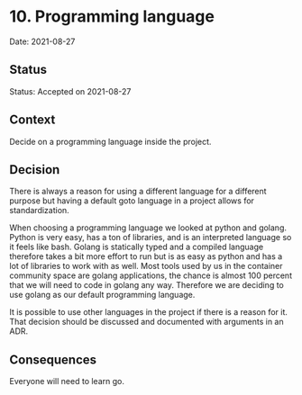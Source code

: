 # 10. Programming language

Date: 2021-08-27

## Status

Status: Accepted on 2021-08-27

## Context

Decide on a programming language inside the project.

## Decision

There is always a reason for using a different language for a different purpose but having a default goto language in a project allows for standardization.

When choosing a programming language we looked at python and golang. Python is very easy, has a ton of libraries, and is an interpreted language so it feels like bash. Golang is statically typed and a compiled language therefore takes a bit more effort to run but is as easy as python and has a lot of libraries to work with as well.
Most tools used by us in the container community space are golang applications, the chance is almost 100 percent that we will need to code in golang any way. Therefore we are deciding to use golang as our default programming language.

It is possible to use other languages in the project if there is a reason for it. That decision should be discussed and documented with arguments in an ADR.

## Consequences

Everyone will need to learn go.
